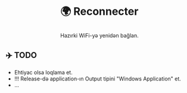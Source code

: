 # <p align="center">:earth_africa: Reconnecter</p>
<p align="center">Hazırki WiFi-yə yenidən bağlan.</p>

## :airplane: TODO
- Ehtiyac olsa loqlama et.
- !!! Release-də application-ın Output tipini "Windows Application" et.
- ...
